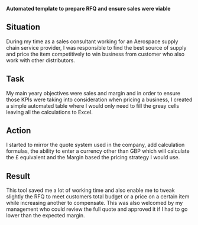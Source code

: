 **Automated template to prepare RFQ and ensure sales were viable** 

## Situation
During my time as a sales consultant working for an Aerospace supply chain service provider, I was responsible to find the best source of supply and price the item competitively to win business from customer who also work with other distributors. 

## Task
My main yeary objectives were sales and margin and in order to ensure those KPIs were taking into consideration when pricing a business, I created a simple automated table where I would only need to fill the greay cells leaving all the calculations to Excel.

## Action
I started to mirror the quote system used in the company, add calculation formulas, the ability to enter a currency other than GBP which will calculate the £ equivalent and the Margin based the pricing strategy I would use. 

## Result
This tool saved me a lot of working time and also enable me to tweak slightly the RFQ to meet customers total budget or a price on a certain item while increasing another to compensate. This was also welcomed by my management who could review the full quote and approved it if I had to go lower than the expected margin.
